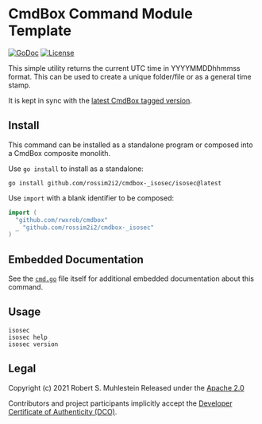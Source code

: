 # CmdBox Command Module Template

[![GoDoc](https://godoc.org/cmdbox-_isosec?status.svg)](https://godoc.org/cmdbox-_isosec)
[![License](https://img.shields.io/badge/license-Apache2-brightgreen.svg)](LICENSE)

This simple utility returns the current UTC time in YYYYMMDDhhmmss
format. This can be used to create a unique folder/file or as a general
time stamp. 

It is kept in sync with the [latest CmdBox tagged
version](https://github.com/rwxrob/cmdbox).

## Install 

This command can be installed as a standalone program or composed into a
CmdBox composite monolith.

Use `go install` to install as a standalone:

```
go install github.com/rossim2i2/cmdbox-_isosec/isosec@latest
```

Use `import` with a blank identifier to be composed:

```go
import (
  "github.com/rwxrob/cmdbox"
  _ "github.com/rossim2i2/cmdbox-_isosec"
)
```

## Embedded Documentation

See the [`cmd.go`](cmd.go) file itself for additional embedded
documentation about this command.

## Usage

```
isosec
isosec help
isosec version
```

## Legal

Copyright (c) 2021 Robert S. Muhlestein
Released under the [Apache 2.0](LICENSE)

Contributors and project participants implicitly accept the 
[Developer Certificate of Authenticity (DCO)](DCO).

